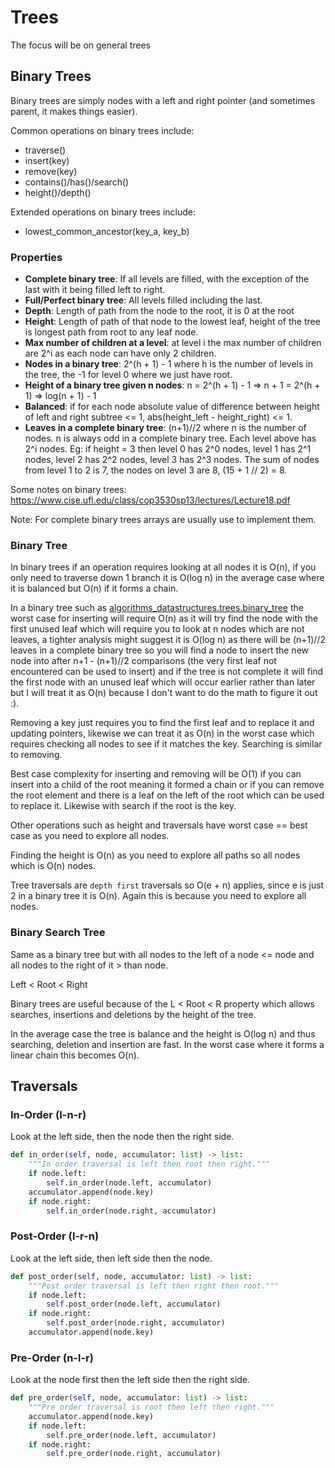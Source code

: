 # Trees

The focus will be on general trees

## Binary Trees

Binary trees are simply nodes with a left and right pointer (and sometimes parent, it makes things easier).

Common operations on binary trees include:
- traverse()
- insert(key)
- remove(key)
- contains()/has()/search()
- height()/depth()

Extended operations on binary trees include:
- lowest_common_ancestor(key_a, key_b)

### Properties

- **Complete binary tree**: If all levels are filled, with the exception of the last with it being filled left to right.
- **Full/Perfect binary tree**: All levels filled including the last.
- **Depth**: Length of path from the node to the root, it is 0 at the root
- **Height**: Length of path of that node to the lowest leaf, height of the tree is longest path from root to any leaf node.
- **Max number of children at a level**: at level i the max number of children are 2^i as each node can have only 2 children.
- **Nodes in a binary tree**: 2^(h + 1) - 1 where h is the number of levels in the tree, the -1 for level 0 where we just have root.
- **Height of a binary tree given n nodes**: n = 2^(h + 1) - 1 => n + 1 = 2^(h + 1) => log(n + 1) - 1
- **Balanced**: if for each node absolute value of difference between height of left and right subtree <= 1, abs(height_left - height_right) <= 1.
- **Leaves in a complete binary tree**: (n+1)//2 where n is the number of nodes. n is always odd in a complete binary tree. Each level above has 2^i nodes. Eg: if height = 3 then level 0 has 2^0 nodes, level 1 has 2^1 nodes, level 2 has 2^2 nodes, level 3 has 2^3 nodes. The sum of nodes from level 1 to 2 is 7, the nodes on level 3 are 8, (15 + 1 // 2) = 8.

Some notes on binary trees: https://www.cise.ufl.edu/class/cop3530sp13/lectures/Lecture18.pdf

Note: For complete binary trees arrays are usually use to implement them.

### Binary Tree

In binary trees if an operation requires looking at all nodes it is O(n), if you only need to traverse down 1 branch it is O(log n) in the average case where it is balanced but O(n) if it forms a chain.

In a binary tree such as [algorithms_datastructures.trees.binary_tree](./binary_tree.py) the worst case for inserting will require O(n)
as it will try find the node with the first unused leaf which will require you to look at n nodes which are not leaves,
a tighter analysis might suggest it is O(log n) as there will be (n+1)//2 leaves in a complete binary tree so you will find a node to insert
the new node into after n+1 - (n+1)//2 comparisons (the very first leaf not encountered can be used to insert)
and if the tree is not complete it will find the first node with an unused leaf which will occur earlier rather than later but I will treat it as O(n) because I don't want to do the math to figure it out :).

Removing a key just requires you to find the first leaf and to replace it and updating pointers, likewise we can treat it as O(n) in the worst case which requires checking all nodes to see if it matches the key.
Searching is similar to removing.

Best case complexity for inserting and removing will be O(1) if you can insert into a child of the root meaning it formed a chain or if you can remove the root element and there is a leaf on the left of the root
which can be used to replace it. Likewise with search if the root is the key.

Other operations such as height and traversals have worst case == best case as you need to explore all nodes.

Finding the height is O(n) as you need to explore all paths so all nodes which is O(n) nodes.

Tree traversals are `depth first` traversals so O(e + n) applies, since e is just 2 in a binary tree it is O(n). Again this is because you need to explore all nodes.

### Binary Search Tree

Same as a binary tree but with all nodes to the left of a node <= node and all nodes to the right of it > than node.

Left < Root < Right

Binary trees are useful because of the L < Root < R property which allows searches, insertions and deletions by the height of the tree.

In the average case the tree is balance and the height is O(log n) and thus searching, deletion and insertion are fast. In the worst case where it forms a linear chain this becomes O(n).

## Traversals

### In-Order (l-n-r)

Look at the left side, then the node then the right side.

```python
def in_order(self, node, accumulator: list) -> list:
    """In order traversal is left then root then right."""
    if node.left:
        self.in_order(node.left, accumulator)
    accumulator.append(node.key)
    if node.right:
        self.in_order(node.right, accumulator)
```

### Post-Order (l-r-n)

Look at the left side, then left side then the node.

```python
def post_order(self, node, accumulator: list) -> list:
    """Post order traversal is left then right then root."""
    if node.left:
        self.post_order(node.left, accumulator)
    if node.right:
        self.post_order(node.right, accumulator)
    accumulator.append(node.key)
```

### Pre-Order (n-l-r)

Look at the node first then the left side then the right side.

```python
def pre_order(self, node, accumulator: list) -> list:
    """Pre order traversal is root then left then right."""
    accumulator.append(node.key)
    if node.left:
        self.pre_order(node.left, accumulator)
    if node.right:
        self.pre_order(node.right, accumulator)
```